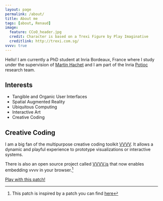 ```yaml
---
layout: page
permalink: /about/
title: About me
tags: [about, Renaud]
image:
  feature: CCoO_header.jpg
  credit: Character is based on a Trexi Figure by Play Imaginative
  creditlink: http://trexi.com.sg/
vvvv: true
---
```


Hello! I am currently a PhD student at Inria Bordeaux, France where I study under the supervision of [Martin Hachet](http://www.labri.fr/perso/hachet/) and I am part of the Inria [Potioc](http://team.inria.fr/potioc/) research team.

## Interests

* Tangible and Organic User Interfaces
* Spatial Augmented Reality
* Ubiquitous Computing
* Interactive Art
* Creative Coding

## Creative Coding
I am a big fan of the multipurpose creative coding toolkit [VVVV](http://www.vvvv.org). It allows a dynamic and playful experience to prototype visualizations or interactive systems.

There is also an open source project called [VVVV.js](http://wwww.vvvvjs.com) that now enables embedding vvvv in your browser.[^1]

<script language="VVVV" src="../assets/patches/header.v4p"></script>
<div id="header_renderer"></div>


<a markdown="0" href="#edit/../assets/patches/header.v4p" class="btn">Play with this patch!</a>

[^1]: This patch is inspired by a patch you can find [here](http://lab.vvvvjs.com/show.php?id=7c647a36791c1ef9a5f8bde2f876b2a2be1a2200)